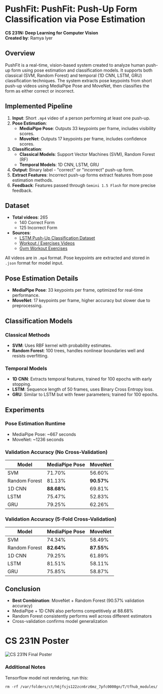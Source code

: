 # PushFit: PushFit: Push-Up Form Classification via Pose Estimation

**CS 231N: Deep Learning for Computer Vision**  
**Created by**: Ramya Iyer

## Overview

PushFit is a real-time, vision-based system created to analyze human push-up form using pose estimation and classification models. It supports both classical (SVM, Random Forest) and temporal (1D CNN, LSTM, GRU) classification techniques. The system extracts pose keypoints from short push-up videos using MediaPipe Pose and MoveNet, then classifies the form as either correct or incorrect.

## Implemented Pipeline

1. **Input**: Short `.mp4` video of a person performing at least one push-up.
2. **Pose Estimation**:
   - **MediaPipe Pose**: Outputs 33 keypoints per frame, includes visibility scores.
   - **MoveNet**: Outputs 17 keypoints per frame, includes confidence scores.
3. **Classification**:
   - **Classical Models**: Support Vector Machines (SVM), Random Forest (RF)
   - **Temporal Models**: 1D CNN, LSTM, GRU
4. **Output**: Binary label - "correct" or "incorrect" push-up form.
5. **Extract Features**: Incorrect push-up forms extract features from pose estimation methods.
6. **Feedback**: Features passed through `Gemini 1.5 Flash` for more precise feedback.

## Dataset

- **Total videos**: 265
  - 140 Correct Form
  - 125 Incorrect Form
- **Sources**:
  - [LSTM Push-Up Classification Dataset](https://www.kaggle.com/datasets/mohamadashrafsalama/pushup)
  - [Workout / Exercises Videos](https://www.kaggle.com/datasets/hasyimabdillah/workoutfitness-video)
  - [Gym Workout Exercises](https://www.kaggle.com/datasets/philosopher0808/gym-workoutexercises-video)

All videos are in `.mp4` format. Pose keypoints are extracted and stored in `.json` format for model input.

## Pose Estimation Details

- **MediaPipe Pose**: 33 keypoints per frame, optimized for real-time performance.
- **MoveNet**: 17 keypoints per frame, higher accuracy but slower due to preprocessing.

## Classification Models

### Classical Methods

- **SVM**: Uses RBF kernel with probability estimates.
- **Random Forest**: 100 trees, handles nonlinear boundaries well and resists overfitting.

### Temporal Models

- **1D CNN**: Extracts temporal features, trained for 100 epochs with early stopping.
- **LSTM**: Sequence length of 50 frames, uses Binary Cross Entropy loss.
- **GRU**: Similar to LSTM but with fewer parameters; trained for 100 epochs.

## Experiments

### Pose Estimation Runtime

- MediaPipe Pose: ~667 seconds
- MoveNet: ~1236 seconds

### Validation Accuracy (No Cross-Validation)

| Model         | MediaPipe Pose | MoveNet    |
| ------------- | -------------- | ---------- |
| SVM           | 71.70%         | 56.60%     |
| Random Forest | 81.13%         | **90.57%** |
| 1D CNN        | **88.68%**     | 69.81%     |
| LSTM          | 75.47%         | 52.83%     |
| GRU           | 79.25%         | 62.26%     |

### Validation Accuracy (5-Fold Cross-Validation)

| Model         | MediaPipe Pose | MoveNet    |
| ------------- | -------------- | ---------- |
| SVM           | 74.34%         | 58.49%     |
| Random Forest | **82.64%**     | **87.55%** |
| 1D CNN        | 79.25%         | 61.89%     |
| LSTM          | 81.51%         | 58.11%     |
| GRU           | 75.85%         | 58.87%     |

## Conclusion

- **Best Combination**: MoveNet + Random Forest (90.57% validation accuracy)
- MediaPipe + 1D CNN also performs competitively at 88.68%
- Random Forest consistently performs well across different estimators
- Cross-validation confirms model generalization

# CS 231N Poster

![CS 231N Final Poster](visuals/CS%20231N%20Poster.jpg)

### Additional Notes

Tensorflow model not rendering, run this:

```
rm -rf /var/folders/ct/h6jfsjs122zcn6rz6mz_7pfc0000gn/T/tfhub_modules/
```
